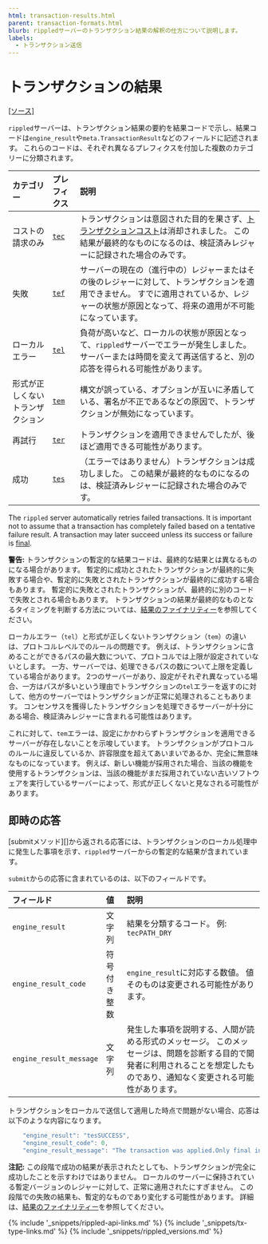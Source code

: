 ```yaml
---
html: transaction-results.html
parent: transaction-formats.html
blurb: rippledサーバーのトランザクション結果の解釈の仕方について説明します。
labels:
  - トランザクション送信
---
```


# トランザクションの結果

[[ソース]](https://github.com/ripple/rippled/blob/master/src/ripple/protocol/TER.h "Source")

`rippled`サーバーは、トランザクション結果の要約を結果コードで示し、結果コードは`engine_result`や`meta.TransactionResult`などのフィールドに記述されます。 これらのコードは、それぞれ異なるプレフィクスを付加した複数のカテゴリーに分類されます。

| カテゴリー            | プレフィクス                    | 説明                                                                                                        |
|:---------------- |:------------------------- |:--------------------------------------------------------------------------------------------------------- |
| コストの請求のみ         | [`tec`](tec-codes.html)   | トランザクションは意図された目的を果さず、[トランザクションコスト](transaction-cost.html)は消却されました。 この結果が最終的なものになるのは、検証済みレジャーに記録された場合のみです。 |
| 失敗               | [`tef`](tef-codes.html)   | サーバーの現在の（進行中の）レジャーまたはその後のレジャーに対して、トランザクションを適用できません。 すでに適用されているか、レジャーの状態が原因となって、将来の適用が不可能になっています。          |
| ローカルエラー          | [`tel`](tel-codes.html)   | 負荷が高いなど、ローカルの状態が原因となって、`rippled`サーバーでエラーが発生しました。 サーバーまたは時間を変えて再送信すると、別の応答を得られる可能性があります。                   |
| 形式が正しくないトランザクション | [`tem`](tem-codes.html)   | 構文が誤っている、オプションが互いに矛盾している、署名が不正であるなどの原因で、トランザクションが無効になっています。                                               |
| 再試行              | [`ter`](ter-codes.html)   | トランザクションを適用できませんでしたが、後ほど適用できる可能性があります。                                                                    |
| 成功               | [`tes`](tes-success.html) | （エラーではありません）トランザクションは成功しました。 この結果が最終的なものになるのは、検証済みレジャーに記録された場合のみです。                                       |

The `rippled` server automatically retries failed transactions. It is important not to assume that a transaction has completely failed based on a tentative failure result. A transaction may later succeed unless its success or failure is [final](finality-of-results.html).

**警告:** トランザクションの暫定的な結果コードは、最終的な結果とは異なるものになる場合があります。 暫定的に成功とされたトランザクションが最終的に失敗する場合や、暫定的に失敗とされたトランザクションが最終的に成功する場合もあります。 暫定的に失敗とされたトランザクションが、最終的に別のコードで失敗とされる場合もあります。 トランザクションの結果が最終的なものとなるタイミングを判断する方法については、[結果のファイナリティー](finality-of-results.html)を参照してください。

ローカルエラー（`tel`）と形式が正しくないトランザクション（`tem`）の違いは、プロトコルレベルでのルールの問題です。 例えば、トランザクションに含めることができるパスの最大数について、プロトコルでは上限が設定されていないとします。 一方、サーバーでは、処理できるパスの数について上限を定義している場合があります。 2つのサーバーがあり、設定がそれぞれ異なっている場合、一方はパスが多いという理由でトランザクションの`tel`エラーを返すのに対して、他方のサーバーではトランザクションが正常に処理されることもあります。 コンセンサスを獲得したトランザクションを処理できるサーバーが十分にある場合、検証済みレジャーに含まれる可能性はあります。

これに対して、`tem`エラーは、設定にかかわらずトランザクションを適用できるサーバーが存在しないことを示唆しています。 トランザクションがプロトコルのルールに違反しているか、許容限度を超えてあいまいであるか、完全に無意味なものになっています。 例えば、新しい機能が採用された場合、当該の機能を使用するトランザクションは、当該の機能がまだ採用されていない古いソフトウェアを実行しているサーバーによって、形式が正しくないと見なされる可能性があります。


## 即時の応答

\[submitメソッド\]\[\]から返される応答には、トランザクションのローカル処理中に発生した事項を示す、`rippled`サーバーからの暫定的な結果が含まれています。

`submit`からの応答に含まれているのは、以下のフィールドです。

| フィールド                   | 値      | 説明                                                                                      |
|:----------------------- |:------ |:--------------------------------------------------------------------------------------- |
| `engine_result`         | 文字列    | 結果を分類するコード。 例: `tecPATH_DRY`                                                            |
| `engine_result_code`    | 符号付き整数 | `engine_result`に対応する数値。 値そのものは変更される可能性があります。                                            |
| `engine_result_message` | 文字列    | 発生した事項を説明する、人間が読める形式のメッセージ。 このメッセージは、問題を診断する目的で開発者に利用されることを想定したものであり、通知なく変更される可能性があります。 |

トランザクションをローカルで送信して適用した時点で問題がない場合、応答は以下のような内容になります。

```js
    "engine_result": "tesSUCCESS",
    "engine_result_code": 0,
    "engine_result_message": "The transaction was applied.Only final in a validated ledger." Only final in a validated ledger."
```

**注記:** この段階で成功の結果が表示されたとしても、トランザクションが完全に成功したことを示すわけではありません。 ローカルのサーバーに保持されている暫定バージョンのレジャーに対して、正常に適用されたにすぎません。 この段階での失敗の結果も、暫定的なものであり変化する可能性があります。 詳細は、[結果のファイナリティー](finality-of-results.html)を参照してください。

<!--{# common link defs #}-->
{% include '_snippets/rippled-api-links.md' %}
{% include '_snippets/tx-type-links.md' %}
{% include '_snippets/rippled_versions.md' %}
